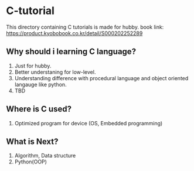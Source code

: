 # C-tutorial

This directory containing C tutorials is made for hubby.
book link: https://product.kyobobook.co.kr/detail/S000202252289


## Why should i learning C language?   
1. Just for hubby.
2. Better understaning for low-level.
3. Understanding difference with procedural language and object oriented langauge like python.
4. TBD

## Where is C used?
1. Optimized program for device (OS, Embedded programming)

## What is Next?
1. Algorithm, Data structure
2. Python(OOP)
